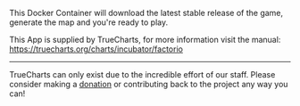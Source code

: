 This Docker Container will download the latest stable release of the game, generate the map and you're ready to play.


This App is supplied by TrueCharts, for more information visit the manual: https://truecharts.org/charts/incubator/factorio

---

TrueCharts can only exist due to the incredible effort of our staff.
Please consider making a [donation](https://truecharts.org/docs/about/sponsor) or contributing back to the project any way you can!
